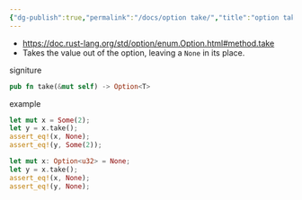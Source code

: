 ```yaml
---
{"dg-publish":true,"permalink":"/docs/option take/","title":"option take"}
---
```


- https://doc.rust-lang.org/std/option/enum.Option.html#method.take
- Takes the value out of the option, leaving a `None` in its place.

signiture

```rust
pub fn take(&mut self) -> Option<T>
```

example

```rust
let mut x = Some(2);
let y = x.take();
assert_eq!(x, None);
assert_eq!(y, Some(2));

let mut x: Option<u32> = None;
let y = x.take();
assert_eq!(x, None);
assert_eq!(y, None);

```
